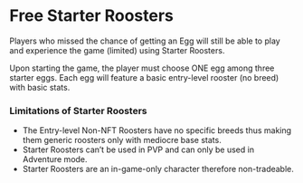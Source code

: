 # Free Starter Roosters

Players who missed the chance of getting an Egg will still be able to play and experience the game (limited) using Starter Roosters.

Upon starting the game, the player must choose ONE egg among three starter eggs. Each egg will feature a basic entry-level rooster (no breed) with basic stats.

### Limitations of Starter Roosters

- The Entry-level Non-NFT Roosters have no specific breeds thus making them generic roosters only with mediocre base stats.
- Starter Roosters can’t be used in PVP and can only be used in Adventure mode.
- Starter Roosters are an in-game-only character therefore non-tradeable.
